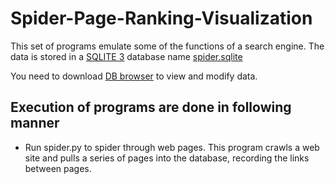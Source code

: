 # Spider-Page-Ranking-Visualization
This set of programs emulate some of the functions of a search engine. The data is stored in a [SQLITE 3](https://www.sqlite.org) database name [spider.sqlite](../blob/master/spider.sqlite)

You need to download [DB browser](https://sqlitebrowser.org/dl/) to view and modify data.


## Execution of programs are done in following manner
* Run spider.py to spider through web pages. This program crawls a web site and pulls a series of pages into the database, recording the links between pages.
